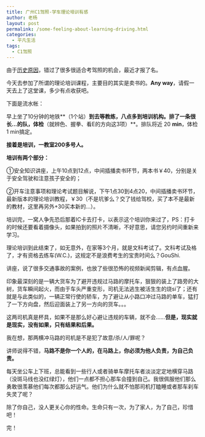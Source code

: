 ```yaml
---
title: 广州C1驾照-学车理论培训有感
author: 老杨
layout: post
permalink: /some-feeling-about-learning-driving.html
categories:
  - 平凡生活
tags:
  - C1驾照
---
```

由于<a title="等待" href="/waiting.html" target="_blank">历史原因</a>，错过了很多很适合考驾照的机会，最近才报了名。

今天去参加了所谓的理论培训课程，主要目的其实是卖书的。**Any way**，请假一天去上了这堂课，多少有点收获吧。  


  
下面是流水帐：

早上坐了10分钟的地铁**（1个站）**到去等教练，八点多到培训机构。排了一条很长...的队，体检**（就辨色、握拳、看E的方向这3项）**。排队将近 20 **min**，体检 1 min搞定。

**接着是培训，一教室200多号人。**

**培训有两个部分：**

①安全知识讲座，上午10点到12点，中间插播卖书环节，两本书￥40，分别是关于安全驾驶和注意孩子安全的；

②开车注意事项和理论考试题目解说，下午1点30到4点20，中间插播卖书环节，最新版本的理论培训教程，￥30（不是坑爹么？交了钱给驾校，买了本不是最新的教材，这里再另外+30买本新的...）。

培训完，一窝人争先恐后那着IC卡去打卡，以表示这个培训你来过了，PS：打卡的时候还要看着摄像头，如果拍到的照片不清晰，不好意思，请您另约时间重新来学习。

理论培训到此结束了，如无意外，在家等3个月，就是文科考试了。文科考试及格了，才有资格去练车(W.C.)，这规定不是浪费考生的宝贵时间么？GouShi.

讲座，说了很多交通事故的案例，也放了些很恐怖的视频新闻剪辑，有点血腥。

印象最深刻的是一辆大货车为了避开违规过马路的摩托车，狠狠的装上了路旁的大树，货车瞬间起火，而由于车头严重变形，司机无法逃生被活生生的烧si了；还有就是与此类似的，一辆正常行使的轿车，为了避让从小路口冲过马路的单车，猛打了一下方向盘，然后迎面装上了另一方向的货车。。。

这两司机真是杯具，如果不是那么好心避让违规的车辆，就不会……**但是，现实就是现实，没有如果，只有结果和后果。**

我在想，那两横冲马路的司机是不是犯了故意/杀/人/罪呢？

讲师说得不错，**马路不是你一个人的，在马路上，你必须为他人负责，为自己负责。**

每天坐公车上下班，总能看到一些行人或者骑单车摩托车者淡淡定定地横穿马路（没斑马线也没红绿灯），他们一点都不担心那车会撞到自己。我很佩服他们那么勇敢很羡慕他们每次都那么好运气。他们为什么就不怕那司机打瞌睡或者那车刹车失灵了呢？

除了你自己，没人更关心你的性命。生命只有一次，为了家人，为了自己，珍惜吧！

完！
